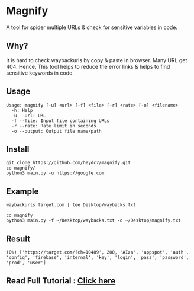# Magnify
A tool for spider multiple URLs & check for sensitive variables in code.

## Why?
It is hard to check waybackurls by copy & paste in browser. Many URL get 404. Hence, This tool helps to reduce the error links & helps to find sensitive keywords in code.

## Usage
```
Usage: magnify [-u] <url> [-f] <file> [-r] <rate> [-o] <filename>
  -h: Help
  -u --url: URL
  -f --file: Input file containing URLs
  -r --rate: Rate limit in seconds
  -o --output: Output file name/path
```

## Install
```
git clone https://github.com/heydc7/magnify.git
cd magnify/
python3 main.py -u https://google.com
```

## Example
```
waybackurls target.com | tee Desktop/waybacks.txt
```
```
cd magnify
python3 main.py -f ~/Desktop/waybacks.txt -o ~/Desktop/magnify.txt
```

## Result
```
(0%) ['https://target.com/?ch=10489', 200, 'AIza', 'appspot', 'auth', 'config', 'firebase', 'internal', 'key', 'login', 'pass', 'password', 'prod', 'user']
```

## Read Full Tutorial : [Click here](https://dc.hashnode.dev/magnify-a-recon-tool-to-extract-sensitive-info)
